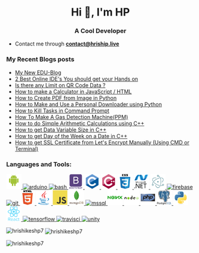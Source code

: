 <h1 align="center">Hi 👋, I'm HP</h1>
<h3 align="center">A Cool Developer</h3>



- Contact me through **contact@hriship.live**

### My Recent Blogs posts
<!-- BLOG-POST-LIST:START -->
- [My New EDU-Blog](https://dev-blog.hriship.live/my-new-edu-blog)
- [2 Best Online IDE's You should get your Hands on](https://dev-blog.hriship.live/2-best-online-ides-you-should-get-your-hands-on)
- [Is there any Limit on QR Code Data ?](https://dev-blog.hriship.live/is-there-any-limit-on-qr-code-data)
- [How to make a Calculator in JavaScript / HTML](https://dev-blog.hriship.live/how-to-make-a-calculator-in-javascript-html)
- [How to Create PDF from Image in Python](https://dev-blog.hriship.live/how-to-create-pdf-from-image-in-python)
- [How to Make and Use a Personal Downloader using Python](https://dev-blog.hriship.live/how-to-make-and-use-a-personal-downloader-using-python)
- [How to Kill Tasks in Command Prompt](https://dev-blog.hriship.live/how-to-kill-tasks-in-command-prompt)
- [How To Make A Gas Detection Machine(PPM)](https://dev-blog.hriship.live/how-to-make-a-gas-detection-machineppm)
- [How to do Simple Arithmetic Calculations using C++](https://dev-blog.hriship.live/how-to-do-simple-arithmetic-calculations-using-c)
- [How to get Data Variable Size in C++](https://dev-blog.hriship.live/how-to-get-data-variable-size-in-c)
- [How to get Day of the Week on a Date in C++](https://dev-blog.hriship.live/how-to-get-day-of-the-week-on-a-date-in-c)
- [How to get SSL Certificate from Let's Encrypt Manually (Using CMD or Terminal)](https://dev-blog.hriship.live/how-to-get-ssl-certificate-from-lets-encrypt-manually-using-cmd-or-terminal)
<!-- BLOG-POST-LIST:END -->



<h3 align="left">Languages and Tools:</h3>
<p align="left"> <a href="https://developer.android.com" target="_blank"> <img src="https://raw.githubusercontent.com/devicons/devicon/master/icons/android/android-original-wordmark.svg" alt="android" width="40" height="40"/> </a> <a href="https://www.arduino.cc/" target="_blank"> <img src="https://cdn.worldvectorlogo.com/logos/arduino-1.svg" alt="arduino" width="40" height="40"/> </a> <a href="https://www.gnu.org/software/bash/" target="_blank"> <img src="https://www.vectorlogo.zone/logos/gnu_bash/gnu_bash-icon.svg" alt="bash" width="40" height="40"/> </a> <a href="https://getbootstrap.com" target="_blank"> <img src="https://raw.githubusercontent.com/devicons/devicon/master/icons/bootstrap/bootstrap-plain-wordmark.svg" alt="bootstrap" width="40" height="40"/> </a> <a href="https://www.cprogramming.com/" target="_blank"> <img src="https://raw.githubusercontent.com/devicons/devicon/master/icons/c/c-original.svg" alt="c" width="40" height="40"/> </a> <a href="https://www.w3schools.com/cpp/" target="_blank"> <img src="https://raw.githubusercontent.com/devicons/devicon/master/icons/cplusplus/cplusplus-original.svg" alt="cplusplus" width="40" height="40"/> </a> <a href="https://www.w3schools.com/css/" target="_blank"> <img src="https://raw.githubusercontent.com/devicons/devicon/master/icons/css3/css3-original-wordmark.svg" alt="css3" width="40" height="40"/> </a> <a href="https://dotnet.microsoft.com/" target="_blank"> <img src="https://raw.githubusercontent.com/devicons/devicon/master/icons/dot-net/dot-net-original-wordmark.svg" alt="dotnet" width="40" height="40"/> </a> <a href="https://www.electronjs.org" target="_blank"> <img src="https://raw.githubusercontent.com/devicons/devicon/master/icons/electron/electron-original.svg" alt="electron" width="40" height="40"/> </a> <a href="https://firebase.google.com/" target="_blank"> <img src="https://www.vectorlogo.zone/logos/firebase/firebase-icon.svg" alt="firebase" width="40" height="40"/> </a> <a href="https://git-scm.com/" target="_blank"> <img src="https://www.vectorlogo.zone/logos/git-scm/git-scm-icon.svg" alt="git" width="40" height="40"/> </a> <a href="https://www.w3.org/html/" target="_blank"> <img src="https://raw.githubusercontent.com/devicons/devicon/master/icons/html5/html5-original-wordmark.svg" alt="html5" width="40" height="40"/> </a> <a href="https://www.java.com" target="_blank"> <img src="https://raw.githubusercontent.com/devicons/devicon/master/icons/java/java-original.svg" alt="java" width="40" height="40"/> </a> <a href="https://developer.mozilla.org/en-US/docs/Web/JavaScript" target="_blank"> <img src="https://raw.githubusercontent.com/devicons/devicon/master/icons/javascript/javascript-original.svg" alt="javascript" width="40" height="40"/> </a> <a href="https://www.mongodb.com/" target="_blank"> <img src="https://raw.githubusercontent.com/devicons/devicon/master/icons/mongodb/mongodb-original-wordmark.svg" alt="mongodb" width="40" height="40"/> </a> <a href="https://www.microsoft.com/en-us/sql-server" target="_blank"> <img src="https://www.svgrepo.com/show/303229/microsoft-sql-server-logo.svg" alt="mssql" width="40" height="40"/> </a> <a href="https://www.nginx.com" target="_blank"> <img src="https://raw.githubusercontent.com/devicons/devicon/master/icons/nginx/nginx-original.svg" alt="nginx" width="40" height="40"/> </a> <a href="https://nodejs.org" target="_blank"> <img src="https://raw.githubusercontent.com/devicons/devicon/master/icons/nodejs/nodejs-original-wordmark.svg" alt="nodejs" width="40" height="40"/> </a> <a href="https://www.php.net" target="_blank"> <img src="https://raw.githubusercontent.com/devicons/devicon/master/icons/php/php-original.svg" alt="php" width="40" height="40"/> </a> <a href="https://www.postgresql.org" target="_blank"> <img src="https://raw.githubusercontent.com/devicons/devicon/master/icons/postgresql/postgresql-original-wordmark.svg" alt="postgresql" width="40" height="40"/> </a> <a href="https://www.python.org" target="_blank"> <img src="https://raw.githubusercontent.com/devicons/devicon/master/icons/python/python-original.svg" alt="python" width="40" height="40"/> </a> <a href="https://reactjs.org/" target="_blank"> <img src="https://raw.githubusercontent.com/devicons/devicon/master/icons/react/react-original-wordmark.svg" alt="react" width="40" height="40"/> </a> <a href="https://www.tensorflow.org" target="_blank"> <img src="https://www.vectorlogo.zone/logos/tensorflow/tensorflow-icon.svg" alt="tensorflow" width="40" height="40"/> </a> <a href="https://travis-ci.org" target="_blank"> <img src="https://www.vectorlogo.zone/logos/travis-ci/travis-ci-icon.svg" alt="travisci" width="40" height="40"/> </a> <a href="https://unity.com/" target="_blank"> <img src="https://www.vectorlogo.zone/logos/unity3d/unity3d-icon.svg" alt="unity" width="40" height="40"/> </a> </p>

<p><img align="left" src="https://github-readme-stats.vercel.app/api/top-langs?username=hrishikeshp7&show_icons=true&locale=en&layout=compact" alt="hrishikeshp7" /></p>

<p>&nbsp;<img align="center" src="https://github-readme-stats.vercel.app/api?username=hrishikeshp7&show_icons=true&locale=en" alt="hrishikeshp7" /></p>

<p><img align="center" src="https://github-readme-streak-stats.herokuapp.com/?user=hrishikeshp7&" alt="hrishikeshp7" /></p>
